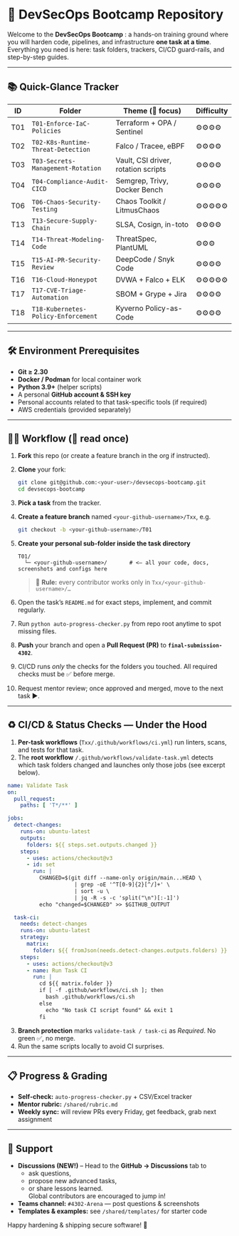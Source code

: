 # 🚀 DevSecOps Bootcamp Repository

Welcome to the **DevSecOps Bootcamp**&nbsp;: a hands-on training ground where you will harden code, pipelines, and infrastructure **one task at a time**. Everything you need is here: task folders, trackers, CI/CD guard-rails, and step-by-step guides.

---

## 📚 Quick-Glance Tracker

| ID  | Folder                               | Theme (🔑 focus)                    | Difficulty 
|-----|--------------------------------------|-------------------------------------|-----------
| T01 | `T01-Enforce-IaC-Policies`           | Terraform + OPA / Sentinel          | ⚙️⚙️⚙️⚙️ 
| T02 | `T02-K8s-Runtime-Threat-Detection`   | Falco / Tracee, eBPF                | ⚙️⚙️⚙️⚙️ 
| T03 | `T03-Secrets-Management-Rotation`    | Vault, CSI driver, rotation scripts | ⚙️⚙️⚙️⚙️
| T04 | `T04-Compliance-Audit-CICD`          | Semgrep, Trivy, Docker Bench        | ⚙️⚙️⚙️⚙️ 
| T06 | `T06-Chaos-Security-Testing`         | Chaos Toolkit / LitmusChaos         | ⚙️⚙️⚙️⚙️⚙️
| T13 | `T13-Secure-Supply-Chain`            | SLSA, Cosign, in-toto               | ⚙️⚙️⚙️⚙️
| T14 | `T14-Threat-Modeling-Code`           | ThreatSpec, PlantUML                | ⚙️⚙️⚙️
| T15 | `T15-AI-PR-Security-Review`          | DeepCode / Snyk Code                | ⚙️⚙️⚙️⚙️
| T16 | `T16-Cloud-Honeypot`                 | DVWA + Falco + ELK                  | ⚙️⚙️⚙️⚙️⚙️
| T17 | `T17-CVE-Triage-Automation`          | SBOM + Grype + Jira                 | ⚙️⚙️⚙️⚙️
| T18 | `T18-Kubernetes-Policy-Enforcement`  | Kyverno Policy-as-Code              | ⚙️⚙️⚙️⚙️

---

## 🛠️ Environment Prerequisites
* **Git ≥ 2.30**  
* **Docker / Podman** for local container work  
* **Python 3.9+** (helper scripts)  
* A personal **GitHub account & SSH key**
* Personal accounts related to that task-specific tools (if required)
* AWS credentials (provided separately)

---

## 🧑‍🎓 Workflow (📖 read once)

1. **Fork** this repo (or create a feature branch in the org if instructed).
2. **Clone** your fork:
   ```bash
   git clone git@github.com:<your-user>/devsecops-bootcamp.git
   cd devsecops-bootcamp
   ```

3. **Pick a task** from the tracker.
4. **Create a feature branch** named `<your-github-username>/Txx`, e.g.

   ```bash
   git checkout -b <your-github-username>/T01
   ```
5. **Create your personal sub-folder inside the task directory**

   ```
   T01/
     └─ <your-github-username>/       # <— all your code, docs, screenshots and configs here
   ```

   > 📌 **Rule:** every contributor works only in
   > `Txx/<your-github-username>/…`
6. Open the task’s `README.md` for exact steps, implement, and commit regularly.
7. Run `python auto-progress-checker.py` from repo root anytime to spot missing files.
8. **Push** your branch and open a **Pull Request (PR)** to **`final-submission-4302`**.
9. CI/CD runs *only* the checks for the folders you touched. All required checks must be ✅ before merge.
10. Request mentor review; once approved and merged, move to the next task ▶️.

---

## ♻️ CI/CD & Status Checks — Under the Hood

1. **Per-task workflows** (`Txx/.github/workflows/ci.yml`) run linters, scans, and tests for that task.
2. The **root workflow** `/.github/workflows/validate-task.yml` detects which task folders changed and launches only those jobs (see excerpt below).

```yaml
name: Validate Task
on:
  pull_request:
    paths: [ 'T*/**' ]

jobs:
  detect-changes:
    runs-on: ubuntu-latest
    outputs:
      folders: ${{ steps.set.outputs.changed }}
    steps:
      - uses: actions/checkout@v3
      - id: set
        run: |
          CHANGED=$(git diff --name-only origin/main...HEAD \
                     | grep -oE '^T[0-9]{2}[^/]+' \
                     | sort -u \
                     | jq -R -s -c 'split("\n")[:-1]')
          echo "changed=$CHANGED" >> $GITHUB_OUTPUT

  task-ci:
    needs: detect-changes
    runs-on: ubuntu-latest
    strategy:
      matrix:
        folder: ${{ fromJson(needs.detect-changes.outputs.folders) }}
    steps:
      - uses: actions/checkout@v3
      - name: Run Task CI
        run: |
          cd ${{ matrix.folder }}
          if [ -f .github/workflows/ci.sh ]; then
            bash .github/workflows/ci.sh
          else
            echo "No task CI script found" && exit 1
          fi
```

3. **Branch protection** marks `validate-task / task-ci` as *Required*. No green ✅, no merge.
4. Run the same scripts locally to avoid CI surprises.

---

## 📋 Progress & Grading

* **Self-check:** `auto-progress-checker.py` + CSV/Excel tracker
* **Mentor rubric:** `/shared/rubric.md`
* **Weekly sync:** will review PRs every Friday, get feedback, grab next assignment

---

## 🤝 Support

* **Discussions (NEW!)** – Head to the **GitHub → Discussions** tab to  
  * ask questions,  
  * propose new advanced tasks,  
  * or share lessons learned.  
  Global contributors are encouraged to jump in!
* **Teams channel:** `#4302-Arena` — post questions & screenshots
* **Templates & examples:** see `/shared/templates/` for starter code

Happy hardening & shipping secure software! 💪
